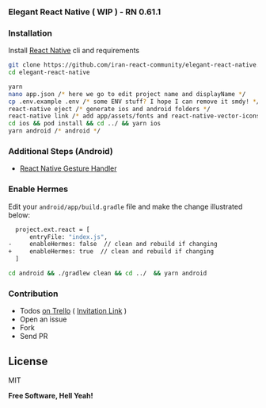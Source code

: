 ### Elegant React Native ( WIP ) - RN 0.61.1



### Installation

Install [React Native] cli and requirements

```sh
git clone https://github.com/iran-react-community/elegant-react-native.git
cd elegant-react-native
```
```sh
yarn
nano app.json /* here we go to edit project name and displayName */
cp .env.example .env /* some ENV stuff? I hope I can remove it smdy! */
react-native eject /* generate ios and android folders */
react-native link /* add app/assets/fonts and react-native-vector-icons  */
cd ios && pod install && cd ../ && yarn ios
yarn android /* android */
```
### Additional Steps (Android)

- [React Native Gesture Handler]



### Enable Hermes

Edit your `android/app/build.gradle` file and make the change illustrated below:


```sh
  project.ext.react = [
      entryFile: "index.js",
-     enableHermes: false  // clean and rebuild if changing
+     enableHermes: true  // clean and rebuild if changing
  ]
```

```sh
cd android && ./gradlew clean && cd ../  && yarn android
```


### Contribution

- Todos [on Trello] ( [Invitation Link] )
- Open an issue
- Fork
- Send PR


License
----

MIT


**Free Software, Hell Yeah!**

   [React Native]: <https://facebook.github.io/react-native/docs/getting-started>
   [React Native Gesture Handler]: <https://kmagiera.github.io/react-native-gesture-handler/docs/getting-started.html#android>
   [on Trello]: <https://trello.com/b/51mP8jB1/elegant-react-native>
   [Invitation Link]: <https://trello.com/invite/b/51mP8jB1/f66ec266f4d71ac3ae8d2b6d21b9c32f/elegant-react-native>
